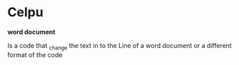 # Celpu
<!DUCTYPE! html>
<html>
<head>
<b>word document</b>
<p>Is a code that
<sub>change</sub> the text in
to the Line of a word document
or a different format of the code
</p>
